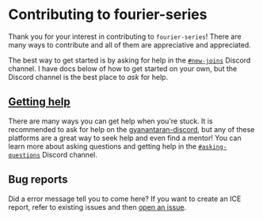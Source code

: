 # Contributing to fourier-series

Thank you for your interest in contributing to `fourier-series`! There are many ways to contribute and all of them are appreciative and appreciated.

The best way to get started is by asking for help in the [`#new-joins`](https://discord.gg/RheeQFJfRg) Discord channel. I have docs below of how to get started on your own, but the Discord channel is the best place to *ask* for help.

<!-- Documentation for contributing to making UI changes or tooling is located in the [Guide to Rustc Development][rustc-dev-guide], commonly known as the [rustc-dev-guide]. Documentation for the standard library in the [Standard library developers Guide][std-dev-guide], commonly known as the [std-dev-guide]. -->

## [Getting help](https://discord.com/channels/1218115234733232229/1241278555938230272)

There are many ways you can get help when you're stuck. It is recommended to ask for help on the [gyanantaran-discord], but any of these platforms are a great way to seek help and even find a mentor! You can learn more about asking questions and getting help in the [`#asking-questions`](https://discord.com/channels/1218115234733232229/1241277778205216769) Discord channel.

## Bug reports

Did a error message tell you to come here? If you want to create an ICE report, refer to existing issues and then [open an issue][issue template].

[gyanantaran-discord]: https://discord.com/channels/1218115234733232229
[gyanantaran-help]: https://discord.com/channels/1218115234733232229/1241278555938230272
[issue template]: https://github.com/gyanantaran/fourier-series/issues/new/choose
